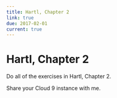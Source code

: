 ```yaml
---
title: Hartl, Chapter 2
link: true
due: 2017-02-01
current: true
---
```

Hartl, Chapter 2
================

Do all of the exercises in Hartl, Chapter 2.  

Share your Cloud 9 instance with me.
